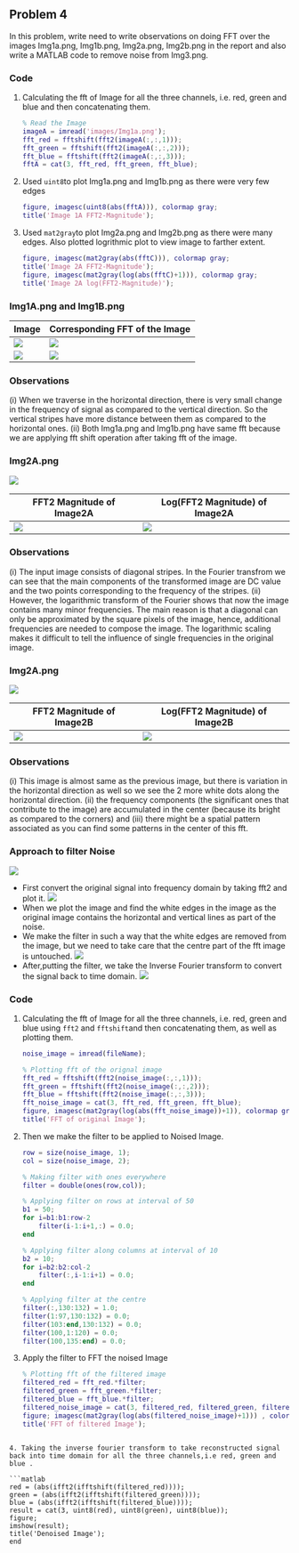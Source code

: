 ## Problem 4

In this problem, write need to write observations on doing FFT over the images Img1a.png, Img1b.png, Img2a.png, Img2b.png in the report and also write a MATLAB code to remove noise from Img3.png.

### Code

1. Calculating the fft of Image for all the three channels, i.e. red, green and blue and then concatenating them.

    ```matlab
    % Read the Image
    imageA = imread('images/Img1a.png');
    fft_red = fftshift(fft2(imageA(:,:,1)));
    fft_green = fftshift(fft2(imageA(:,:,2)));
    fft_blue = fftshift(fft2(imageA(:,:,3)));
    fftA = cat(3, fft_red, fft_green, fft_blue);
    ```

2. Used `uint8`to plot Img1a.png and Img1b.png as there were very few edges

   ```matlab
   figure, imagesc(uint8(abs(fftA))), colormap gray;
   title('Image 1A FFT2-Magnitude');
   ```
3. Used `mat2gray`to plot Img2a.png and Img2b.png as there were many edges. Also plotted logrithmic plot to view image to farther extent.

   ```matlab
   figure, imagesc(mat2gray(abs(fftC))), colormap gray;
   title('Image 2A FFT2-Magnitude');
   figure, imagesc(mat2gray(log(abs(fftC)+1))), colormap gray;
   title('Image 2A log(FFT2-Magnitude)');
   ```
### Img1A.png and Img1B.png

| Image | Corresponding FFT of the Image |
| ---------------------- | ---------------------- |
| ![](images/Img1a.png) | ![](images/Img1a_fft.jpg) |
| ![](images/Img1b.png) | ![](images/Img1b_fft.jpg) |

### Observations
(i) When we traverse in the horizontal direction, there is very small change in the frequency of signal as compared to the vertical direction. So the vertical stripes have more distance between them as compared to the horizontal ones.
(ii) Both Img1a.png and Img1b.png have same fft because we are applying fft shift operation after taking fft of the image.

### Img2A.png

![](images/Img2a.png)

| FFT2 Magnitude of Image2A | Log(FFT2 Magnitude) of Image2A |
| ------------------------- | ------------------------------ |
| ![](images/Img2a_fft.jpg) | ![](images/Img2a_logfft.jpg)   |

### Observations

(i) The input image consists of  diagonal stripes. In the Fourier transfrom we can see that the main components of the transformed image are DC value and the two points corresponding to the frequency of the stripes.
(ii) However, the logarithmic transform of the Fourier shows that now the image contains many minor frequencies. The main reason is that a diagonal can only be approximated by the square pixels of the image, hence, additional frequencies are needed to compose the image. The logarithmic scaling makes it difficult to tell the influence of single frequencies in the original image.

### Img2A.png

![](images/Img2b.png)

| FFT2 Magnitude of Image2B | Log(FFT2 Magnitude) of Image2B |
| ------------------------- | ------------------------------ |
| ![](images/Img2b_fft.jpg) | ![](images/Img2b_logfft.jpg)   |


### Observations
(i) This image is almost same as the previous image, but there is variation in the horizontal direction as well so we see the 2 more white dots along the horizontal direction.
(ii) the frequency components (the significant ones that contribute to the image) are accumulated in the center (because its bright as compared to the corners) and
(iii) there might be a spatial pattern associated as you can find some patterns in the center of this fft. 

### Approach to filter Noise

![](images/Img3.png)
- First convert the original signal into frequency domain by taking fft2 and plot it.
![](images/Img3_fft.jpg)
- When we plot the image and find the white edges in the image as the original image contains the horizontal and vertical lines as part of the noise.
- We make the filter in such a way that the white edges are removed from the image, but we need to take care that the  centre part of the fft image is untouched.
![](images/Img3_filtered_fft.jpg)
- After,putting the filter, we take the Inverse Fourier transform to convert the signal back to time domain.
![](images/Img3_filtered.jpg)

### Code

1. Calculating the fft of Image for all the three channels, i.e. red, green and blue using `fft2` and `fftshift`and then concatenating them, as well as plotting them.

    ```matlab
    noise_image = imread(fileName);

    % Plotting fft of the orignal image
    fft_red = fftshift(fft2(noise_image(:,:,1)));
    fft_green = fftshift(fft2(noise_image(:,:,2)));
    fft_blue = fftshift(fft2(noise_image(:,:,3)));
    fft_noise_image = cat(3, fft_red, fft_green, fft_blue);
    figure, imagesc(mat2gray(log(abs(fft_noise_image))+1)), colormap gray
    title('FFT of original Image');
    ```

2. Then we make the filter to be applied to Noised Image.
    ```matlab
    row = size(noise_image, 1);
    col = size(noise_image, 2);

    % Making filter with ones everywhere
    filter = double(ones(row,col));

    % Applying filter on rows at interval of 50
    b1 = 50;
    for i=b1:b1:row-2
        filter(i-1:i+1,:) = 0.0;
    end

    % Applying filter along columns at interval of 10
    b2 = 10;
    for i=b2:b2:col-2
        filter(:,i-1:i+1) = 0.0;
    end

    % Applying filter at the centre
    filter(:,130:132) = 1.0;
    filter(1:97,130:132) = 0.0;
    filter(103:end,130:132) = 0.0;
    filter(100,1:120) = 0.0;
    filter(100,135:end) = 0.0;
    ```

3. Apply the filter to FFT the noised Image

	```matlab
    % Plotting fft of the filtered image
    filtered_red = fft_red.*filter;
    filtered_green = fft_green.*filter;
    filtered_blue = fft_blue.*filter;
    filtered_noise_image = cat(3, filtered_red, filtered_green, filtered_blue);
    figure; imagesc(mat2gray(log(abs(filtered_noise_image)+1))) , colormap gray;
    title('FFT of filtered Image');
  ```

4. Taking the inverse fourier transform to take reconstructed signal back into time domain for all the three channels,i.e red, green and blue .

  ```matlab
  red = (abs(ifft2(ifftshift(filtered_red))));
  green = (abs(ifft2(ifftshift(filtered_green))));
  blue = (abs(ifft2(ifftshift(filtered_blue))));
  result = cat(3, uint8(red), uint8(green), uint8(blue));
  figure;
  imshow(result);
  title('Denoised Image');
  end
  ```